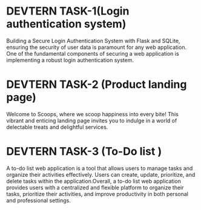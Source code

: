 # DEVTERN TASK-1(Login authentication system)
Building a Secure Login Authentication System with Flask and SQLite, ensuring the security of user data is paramount for any web application. One of the fundamental components of securing a web application is implementing a robust login authentication system. 



# DEVTERN  TASK-2 (Product landing page)
Welcome to Scoops, where we scoop happiness into every bite! This vibrant and enticing landing page invites you to indulge in a world of delectable treats and delightful services.



# DEVTERN TASK-3 (To-Do list )
A to-do list web application is a tool that allows users to manage tasks and organize their activities effectively. Users can create, update, prioritize, and delete tasks within the application.Overall, a to-do list web application provides users with a centralized and flexible platform to organize their tasks, prioritize their activities, and improve productivity in both personal and professional settings.

